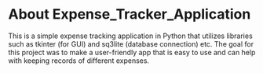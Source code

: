 # About Expense_Tracker_Application
This is a simple expense tracking application in Python that utilizes libraries such as tkinter (for GUI) and sq3lite (database connection) etc. The goal for this project was to make a user-friendly app that is easy to use and can help with keeping records of different expenses.

